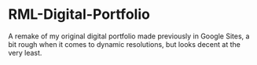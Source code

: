 # RML-Digital-Portfolio
A remake of my original digital portfolio made previously in Google Sites, a bit rough when it comes to dynamic resolutions, but looks decent at the very least.
